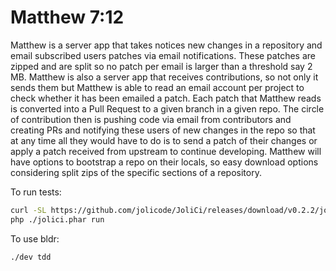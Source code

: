 Matthew 7:12
============

Matthew is a server app that takes notices new changes in a repository and email subscribed users patches via email
notifications. These patches are zipped and are split so no patch per email is larger than a threshold say 2 MB.
Matthew is also a server app that receives contributions, so not only it sends them but Matthew is able to read an
email account per project to check whether it has been emailed a patch. Each patch that Matthew reads is converted into
a Pull Request to a given branch in a given repo.
The circle of contribution then is pushing code via email from contributors and creating PRs and notifying these users
of new changes in the repo so that at any time all they would have to do is to send a patch of their changes or apply a
patch received from upstream to continue developing.
Matthew will have options to bootstrap a repo on their locals, so easy download options considering split zips of the
specific sections of a repository.

To run tests:

```bash
curl -SL https://github.com/jolicode/JoliCi/releases/download/v0.2.2/jolici.phar -o jolici.phar
php ./jolici.phar run
```

To use bldr:

```bash
./dev tdd
```
